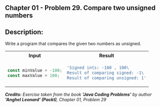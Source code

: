 ## Chapter 01 - Problem 29. Compare two unsigned numbers

## Description:

Write a program that compares the given two numbers as unsigned.

<table>
  <tr>
    <th> Input </th> <th> Result </th>
  </tr>
  <tr>
    <td>

```javascript
const minValue = -100;
const maxValue = 100;
```

  </td>
<td>

```javascript
'Signed ints: -100 , 100\
Result of comparing signed: -1\
Result of comparing unsigned: 1'
```

  </td>
  </tr>

</table>

_<strong>Credits:</strong> Exercise taken from the book <strong>'Java Coding Problems'</strong> by author <strong>'Anghel Leonard' (Packt)</strong>, Chapter 01, Problem 29_
